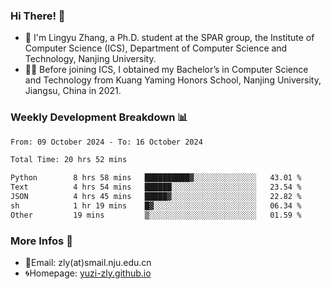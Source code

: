 ### Hi There! 👋 
- 🐳 I'm Lingyu Zhang, a Ph.D. student at the SPAR group, the Institute of Computer Science (ICS), Department of Computer Science and Technology, Nanjing University.
- 🧑‍🎓 Before joining ICS, I obtained my Bachelor’s in Computer Science and Technology from Kuang Yaming Honors School, Nanjing University, Jiangsu, China in 2021.

### Weekly Development Breakdown :bar_chart:

<!--START_SECTION:waka-->

```txt
From: 09 October 2024 - To: 16 October 2024

Total Time: 20 hrs 52 mins

Python        8 hrs 58 mins   ██████████▓░░░░░░░░░░░░░░   43.01 %
Text          4 hrs 54 mins   ██████░░░░░░░░░░░░░░░░░░░   23.54 %
JSON          4 hrs 45 mins   █████▓░░░░░░░░░░░░░░░░░░░   22.82 %
sh            1 hr 19 mins    █▓░░░░░░░░░░░░░░░░░░░░░░░   06.34 %
Other         19 mins         ▒░░░░░░░░░░░░░░░░░░░░░░░░   01.59 %
```

<!--END_SECTION:waka-->

<!--
### Github Contributions :octocat:

![](https://raw.githubusercontent.com/yuzi-zly/yuzi-zly/output/github-contribution-grid-snake.svg)              
-->

### More Infos 📖

- 📧Email: zly(at)smail.nju.edu.cn
- 🌀Homepage: [yuzi-zly.github.io](https://yuzi-zly.github.io/)
